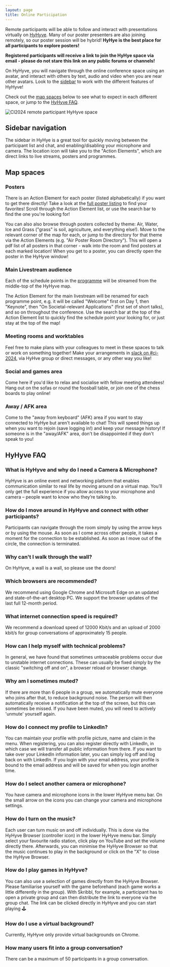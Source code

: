 ```yaml
---
layout: page
title: Online Participation
---
```



Remote participants will be able to follow and interact with presentations virtually on [HyHyve](https://www.hyhyve.com). Many of our poster presenters are also joining remotely, so our poster session will be hybrid! **HyHye is the best place for all participants to explore posters!**

**Registered participants will receive a link to join the HyHye space via email - please do not stare this link on any public forums or channels!**

On HyHyve, you will navigate through the online conference space using an avatar, and interact with others by text, audio and video when you are near other avatars. Look to the [sidebar](#sidebar-navigation) to work with the different features of HyHyve!

Check out the [map spaces](#map-spaces) below to see what to expect in each different space, or jump to the [HyHyve FAQ](#hyhyve-faq). 
                
<img src="../img/hyhyve-map.png" alt="CI2024 remote participant HyHyve space">


## Sidebar navigation
The sidebar in HyHye is a great tool for quickly moving between the participant list and chat, and enabling/disabling your microphone and camera. The location icon will take you to the "Action Elements", which are direct links to live streams, posters and programmes. 

## Map spaces

### Posters
There is an Action Element for each poster (listed alphabetically) if you want to get there directly! Take a look at the [full poster listing](https://www.eventsforce.net/turingevents/frontend/reg/tOtherPage.csp?pageID=150913&ef_sel_menu=2179&eventID=358) to find your favorites! Scroll through the Action Element list, or use the search bar to find the one you're looking for! 

You can also  also browse through posters collected by theme: Air, Water, Ice and Grass ("grass" is soil, agriculture, and everything else!). Move to the relevant corner of the map for each, or jump to the directory for that theme via the Action Elements (e.g. "Air Poster Room Directory"). This will open a pdf list of all posters in that corner - walk into the room and find posters at each marked location! When you get to a poster, you can directly open the poster in the HyHyve window! 

### Main Livestream audience
Each of the schedule points in the [programme](../programe) will be streamed from the middle-top of the HyHyve map. 

The Action Element for the main livestream will be renamed for each programme point, e.g. it will be called "Welcome" first on Day 1, then "Keynote", then "On Societal-relevant Applications" (first set of short talks), and so on throughout the conference. Use the search bar at the top of the Action Element list to quickly find the schedule point your looking for, or just stay at the top of the map!

### Meeting rooms and worktables 
Feel free to make plans with your colleagues to meet in these spaces to talk or work on something together! Make your arrangements in [slack on #ci-2024](../contact#slack), via HyHve group or direct messages, or any other way you like!

### Social and games area
Come here if you'd like to relax and socialise with fellow meeting attendees! Hang out on the sofas or round the foosball table, or join one of the chess boards to play online!

### Away / AFK area
Come to the "away from keyboard" (AFK) area if you want to stay connected to HyHye but aren't available to chat! This will speed things up when you want to rejoin (save logging in!) and keep your message history! If someone is in the "away/AFK" area, don't be disappointed if they don't speak to you!


## HyHyve FAQ

### What is HyHyve and why do I need a Camera & Microphone?
HyHyve is an online event and networking platform that enables communication similar to real life by moving around on a virtual map. You’ll only get the full experience if you allow access to your microphone and camera – people want to know who they’re talking to.

### How do I move around in HyHyve and connect with other participants?
Participants can navigate through the room simply by using the arrow keys or by using the mouse. As soon as I come across other people, it takes a moment for the connection to be established. As soon as I move out of the circle, the connection is terminated.

### Why can't I walk through the wall?
On HyHyve, a wall is a wall, so please use the doors!

### Which browsers are recommended?
We recommend using Google Chrome and Microsoft Edge on an updated and state-of-the-art desktop PC. We support the browser updates of the last full 12-month period.

### What internet connection speed is required?
We recommend a download speed of 12000 Kbit/s and an upload of 2000 kbit/s for group conversations of approximately 15 people.

### How can I help myself with technical problems?
In general, we have found that sometimes untraceable problems occur due to unstable internet connections. These can usually be fixed simply by the classic "switching off and on", a browser reload or browser change.

### Why am I sometimes muted?
If there are more than 6 people in a group, we automatically mute everyone who joins after that, to reduce background noise. The person will then automatically receive a notification at the top of the screen, but this can sometimes be missed. If you have been muted, you will need to actively 'unmute' yourself again.

### How do I connect my profile to LinkedIn?
You can maintain your profile with profile picture, name and claim in the menu. When registering, you can also register directly with LinkedIn, in which case we will transfer all public information from there. If you want to take over your LinkedIn information later, you can simply log off and log back on with LinkedIn. If you login with your email address, your profile is bound to the email address and will be saved for when you login another time.

### How do I select another camera or microphone?
You have camera and microphone icons in the lower HyHyve menu bar. On the small arrow on the icons you can change your camera and microphone settings.

### How do I turn on the music?
Each user can turn music on and off individually. This is done via the HyHyve Browser (controller icon) in the lower HyHyve menu bar. Simply select your favourite radio station, click play on YouTube and set the volume directly there. Afterwards, you can minimise the HyHyve Browser so that the music continues to play in the background or click on the "X" to close the HyHyve Browser.

### How do I play games in HyHyve?
You can also use a selection of games directly from the HyHyve Browser. Please familiarise yourself with the game beforehand (each game works a little differently in the group). With Skribbl, for example, a participant has to open a private group and can then distribute the link to everyone via the group chat. The link can be clicked directly in HyHyve and you can start playing 🕹

### How do I use a virtual background?
Currently, HyHyve only provide virtual backgrounds on Chrome.

### How many users fit into a group conversation?
There can be a maximum of 50 participants in a group conversation. 

